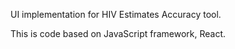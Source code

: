 UI implementation for HIV Estimates Accuracy tool.

This is code based on JavaScript framework, React.
